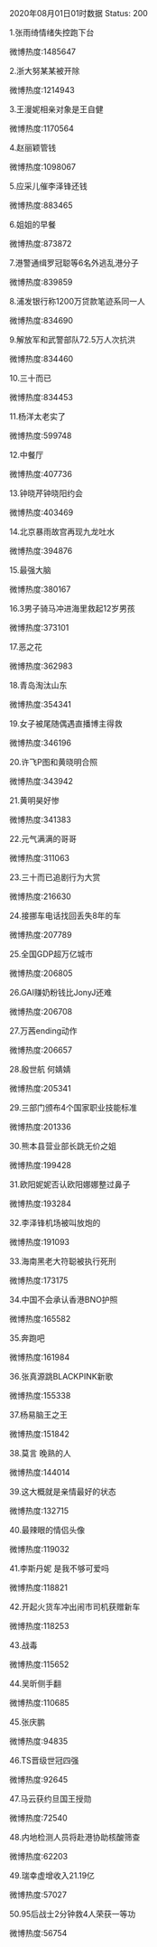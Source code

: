 2020年08月01日01时数据
Status: 200

1.张雨绮情绪失控跑下台

微博热度:1485647

2.浙大努某某被开除

微博热度:1214943

3.王漫妮相亲对象是王自健

微博热度:1170564

4.赵丽颖管钱

微博热度:1098067

5.应采儿催李泽锋还钱

微博热度:883465

6.姐姐的早餐

微博热度:873872

7.港警通缉罗冠聪等6名外逃乱港分子

微博热度:839859

8.浦发银行称1200万贷款笔迹系同一人

微博热度:834690

9.解放军和武警部队72.5万人次抗洪

微博热度:834460

10.三十而已

微博热度:834453

11.杨洋太老实了

微博热度:599748

12.中餐厅

微博热度:407736

13.钟晓芹钟晓阳约会

微博热度:403469

14.北京暴雨故宫再现九龙吐水

微博热度:394876

15.最强大脑

微博热度:380167

16.3男子骑马冲进海里救起12岁男孩

微博热度:373101

17.恶之花

微博热度:362983

18.青岛淘汰山东

微博热度:354341

19.女子被尾随偶遇直播博主得救

微博热度:346196

20.许飞P图和黄晓明合照

微博热度:343942

21.黄明昊好惨

微博热度:341383

22.元气满满的哥哥

微博热度:311063

23.三十而已追剧行为大赏

微博热度:216630

24.接挪车电话找回丢失8年的车

微博热度:207789

25.全国GDP超万亿城市

微博热度:206805

26.GAI赚奶粉钱比JonyJ还难

微博热度:206708

27.万茜ending动作

微博热度:206657

28.殷世航 何婧婧

微博热度:205341

29.三部门颁布4个国家职业技能标准

微博热度:201336

30.熊本县营业部长跳无价之姐

微博热度:199428

31.欧阳妮妮否认欧阳娜娜整过鼻子

微博热度:193284

32.李泽锋机场被叫放炮的

微博热度:191093

33.海南黑老大符聪被执行死刑

微博热度:173175

34.中国不会承认香港BNO护照

微博热度:165582

35.奔跑吧

微博热度:161984

36.张真源跳BLACKPINK新歌

微博热度:155338

37.杨易脑王之王

微博热度:151842

38.莫言 晚熟的人

微博热度:144014

39.这大概就是亲情最好的状态

微博热度:132715

40.最辣眼的情侣头像

微博热度:119032

41.李斯丹妮 是我不够可爱吗

微博热度:118821

42.开起火货车冲出闹市司机获赠新车

微博热度:118253

43.战毒

微博热度:115652

44.吴昕侧手翻

微博热度:110685

45.张庆鹏

微博热度:94835

46.TS晋级世冠四强

微博热度:92645

47.马云获约旦国王授勋

微博热度:72540

48.内地检测人员将赴港协助核酸筛查

微博热度:62203

49.瑞幸虚增收入21.19亿

微博热度:57027

50.95后战士2分钟救4人荣获一等功

微博热度:56754

